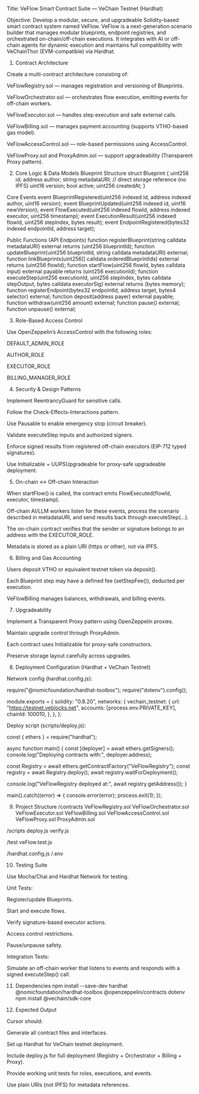 Title: VeFlow Smart Contract Suite — VeChain Testnet (Hardhat)

Objective:
Develop a modular, secure, and upgradeable Solidity-based smart contract system named VeFlow.
VeFlow is a next-generation scenario builder that manages modular blueprints, endpoint registries, and orchestrated on-chain/off-chain executions.
It integrates with AI or off-chain agents for dynamic execution and maintains full compatibility with VeChainThor (EVM-compatible) via Hardhat.

1. Contract Architecture

Create a multi-contract architecture consisting of:

VeFlowRegistry.sol — manages registration and versioning of Blueprints.

VeFlowOrchestrator.sol — orchestrates flow execution, emitting events for off-chain workers.

VeFlowExecutor.sol — handles step execution and safe external calls.

VeFlowBilling.sol — manages payment accounting (supports VTHO-based gas model).

VeFlowAccessControl.sol — role-based permissions using AccessControl.

VeFlowProxy.sol and ProxyAdmin.sol — support upgradeability (Transparent Proxy pattern).

2. Core Logic & Data Models
Blueprint Structure
struct Blueprint {
    uint256 id;
    address author;
    string metadataURI; // direct storage reference (no IPFS)
    uint16 version;
    bool active;
    uint256 createdAt;
}

Core Events
event BlueprintRegistered(uint256 indexed id, address indexed author, uint16 version);
event BlueprintUpdated(uint256 indexed id, uint16 newVersion);
event FlowExecuted(uint256 indexed flowId, address indexed executor, uint256 timestamp);
event ExecutionResult(uint256 indexed flowId, uint256 stepIndex, bytes result);
event EndpointRegistered(bytes32 indexed endpointId, address target);

Public Functions (API Endpoints)
function registerBlueprint(string calldata metadataURI) external returns (uint256 blueprintId);
function updateBlueprint(uint256 blueprintId, string calldata metadataURI) external;
function linkBlueprints(uint256[] calldata orderedBlueprintIds) external returns (uint256 flowId);
function startFlow(uint256 flowId, bytes calldata input) external payable returns (uint256 executionId);
function executeStep(uint256 executionId, uint256 stepIndex, bytes calldata stepOutput, bytes calldata executorSig) external returns (bytes memory);
function registerEndpoint(bytes32 endpointId, address target, bytes4 selector) external;
function deposit(address payer) external payable;
function withdraw(uint256 amount) external;
function pause() external;
function unpause() external;

3. Role-Based Access Control

Use OpenZeppelin’s AccessControl with the following roles:

DEFAULT_ADMIN_ROLE

AUTHOR_ROLE

EXECUTOR_ROLE

BILLING_MANAGER_ROLE

4. Security & Design Patterns

Implement ReentrancyGuard for sensitive calls.

Follow the Check-Effects-Interactions pattern.

Use Pausable to enable emergency stop (circuit breaker).

Validate executeStep inputs and authorized signers.

Enforce signed results from registered off-chain executors (EIP-712 typed signatures).

Use Initializable + UUPSUpgradeable for proxy-safe upgradeable deployment.

5. On-chain ↔ Off-chain Interaction

When startFlow() is called, the contract emits FlowExecuted(flowId, executor, timestamp).

Off-chain AI/LLM workers listen for these events, process the scenario described in metadataURI, and send results back through executeStep(...).

The on-chain contract verifies that the sender or signature belongs to an address with the EXECUTOR_ROLE.

Metadata is stored as a plain URI (https or other), not via IPFS.

6. Billing and Gas Accounting

Users deposit VTHO or equivalent testnet token via deposit().

Each Blueprint step may have a defined fee (setStepFee()), deducted per execution.

VeFlowBilling manages balances, withdrawals, and billing events.

7. Upgradeability

Implement a Transparent Proxy pattern using OpenZeppelin proxies.

Maintain upgrade control through ProxyAdmin.

Each contract uses Initializable for proxy-safe constructors.

Preserve storage layout carefully across upgrades.

8. Deployment Configuration (Hardhat + VeChain Testnet)

Network config (hardhat.config.js):

require("@nomicfoundation/hardhat-toolbox");
require("dotenv").config();

module.exports = {
  solidity: "0.8.20",
  networks: {
    vechain_testnet: {
      url: "https://testnet.veblocks.net",
      accounts: [process.env.PRIVATE_KEY],
      chainId: 100010,
    },
  },
};


Deploy script (scripts/deploy.js):

const { ethers } = require("hardhat");

async function main() {
  const [deployer] = await ethers.getSigners();
  console.log("Deploying contracts with:", deployer.address);

  const Registry = await ethers.getContractFactory("VeFlowRegistry");
  const registry = await Registry.deploy();
  await registry.waitForDeployment();

  console.log("VeFlowRegistry deployed at:", await registry.getAddress());
}

main().catch((error) => {
  console.error(error);
  process.exit(1);
});

9. Project Structure
/contracts
  VeFlowRegistry.sol
  VeFlowOrchestrator.sol
  VeFlowExecutor.sol
  VeFlowBilling.sol
  VeFlowAccessControl.sol
  VeFlowProxy.sol
  ProxyAdmin.sol

/scripts
  deploy.js
  verify.js

/test
  veFlow.test.js

/hardhat.config.js
/.env

10. Testing Suite

Use Mocha/Chai and Hardhat Network for testing.

Unit Tests:

Register/update Blueprints.

Start and execute flows.

Verify signature-based executor actions.

Access control restrictions.

Pause/unpause safety.

Integration Tests:

Simulate an off-chain worker that listens to events and responds with a signed executeStep() call.

11. Dependencies
npm install --save-dev hardhat @nomicfoundation/hardhat-toolbox @openzeppelin/contracts dotenv
npm install @vechain/sdk-core

12. Expected Output

Cursor should:

Generate all contract files and interfaces.

Set up Hardhat for VeChain testnet deployment.

Include deploy.js for full deployment (Registry + Orchestrator + Billing + Proxy).

Provide working unit tests for roles, executions, and events.

Use plain URIs (not IPFS) for metadata references.